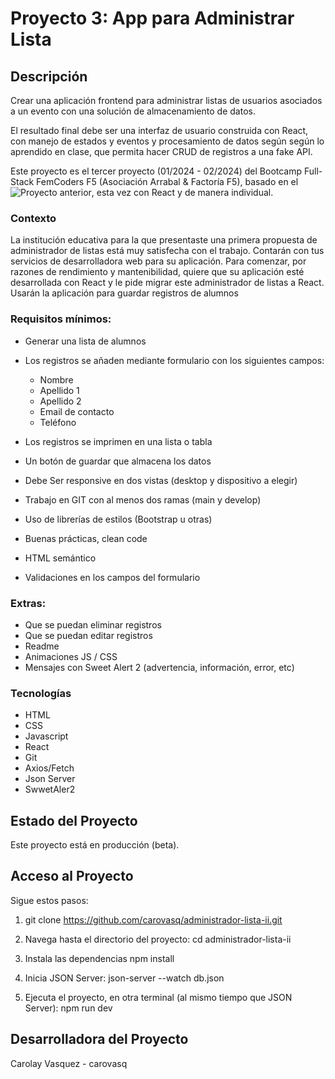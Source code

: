 # Proyecto 3: App para Administrar Lista


## Descripción
Crear una aplicación frontend para administrar listas de usuarios asociados a un evento con una solución de almacenamiento de datos.

El resultado final debe ser una interfaz de usuario construida con React, con manejo de estados y eventos y procesamiento de datos según  según lo aprendido en clase, que permita hacer CRUD de registros a una fake API.

Este proyecto es el tercer proyecto (01/2024 - 02/2024) del Bootcamp Full-Stack FemCoders F5 (Asociación Arrabal & Factoría F5), basado en el ![Proyecto anterior](https://github.com/carovasq/List_manager), esta vez con React y de manera individual.


### Contexto
La institución educativa para la que presentaste una primera propuesta de administrador de listas está muy satisfecha con el trabajo. Contarán con tus servicios de desarrolladora web para su aplicación. Para comenzar, por razones de rendimiento y mantenibilidad, quiere que su aplicación esté desarrollada con React y le pide migrar este administrador de listas a React. Usarán la aplicación para guardar registros de alumnos

### Requisitos mínimos:
- Generar una lista de alumnos
- Los registros se añaden mediante formulario con los siguientes campos:
  - Nombre
  - Apellido 1
  - Apellido 2
  - Email de contacto
  - Teléfono

- Los registros se imprimen en una lista o tabla
- Un botón de guardar que almacena los datos
- Debe Ser responsive en dos vistas (desktop y dispositivo a elegir)
- Trabajo en GIT con al menos dos ramas (main y develop)
- Uso de librerías de estilos (Bootstrap u otras)
- Buenas prácticas, clean code
- HTML semántico
- Validaciones en los campos del formulario
​
### Extras:
- Que se puedan eliminar registros
- Que se puedan editar registros
- Readme
- Animaciones JS / CSS
- Mensajes con Sweet Alert 2 (advertencia, información, error, etc)

### Tecnologías
- HTML
- CSS
- Javascript
- React
- Git
- Axios/Fetch
- Json Server
- SwwetAler2

## Estado del Proyecto
Este proyecto está en producción (beta).


## Acceso al Proyecto
Sigue estos pasos:

1. git clone https://github.com/carovasq/administrador-lista-ii.git

2. Navega hasta el directorio del proyecto: cd administrador-lista-ii

3. Instala las dependencias npm install

4. Inicia JSON Server: json-server --watch db.json

5. Ejecuta el proyecto, en otra terminal (al mismo tiempo que JSON Server): npm run dev


## Desarrolladora del Proyecto

Carolay Vasquez - carovasq